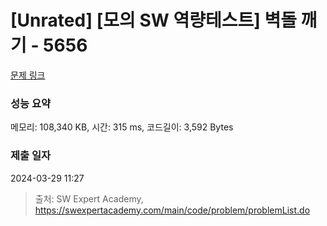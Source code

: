 # [Unrated] [모의 SW 역량테스트] 벽돌 깨기 - 5656 

[문제 링크](https://swexpertacademy.com/main/code/problem/problemDetail.do?contestProbId=AWXRQm6qfL0DFAUo) 

### 성능 요약

메모리: 108,340 KB, 시간: 315 ms, 코드길이: 3,592 Bytes

### 제출 일자

2024-03-29 11:27



> 출처: SW Expert Academy, https://swexpertacademy.com/main/code/problem/problemList.do